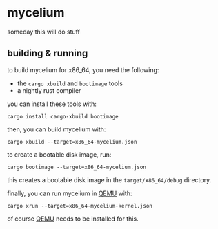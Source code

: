# mycelium

someday this will do stuff

## building & running

to build mycelium for x86_64, you need the following:

- the `cargo xbuild` and `bootimage` tools
- a nightly rust compiler

you can install these tools with:

```shell
cargo install cargo-xbuild bootimage
```

then, you can build mycelium with:

```shell
cargo xbuild --target=x86_64-mycelium.json
```

to create a bootable disk image, run:

```shell
cargo bootimage --target=x86_64-mycelium.json
```

this creates a bootable disk image in the `target/x86_64/debug` directory.

finally, you can run mycelium in [QEMU] with:

```shell
cargo xrun --target=x86_64-mycelium-kernel.json
```

of course [QEMU] needs to be installed for this.

[QEMU]: https://www.qemu.org/
